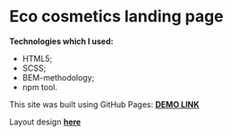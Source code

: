 # Eco cosmetics landing page

**Technologies which I used:**
- HTML5;
- SCSS;
- BEM-methodology;
- npm tool.

This site was built using GitHub Pages: **[DEMO LINK](https://iwanttosmile4u.github.io/eco-cosmetics/)**

Layout design **[here](https://www.figma.com/file/Fz588JKGuPS2Bk21De4KE5/brand_of_eco-cosmetics-FE-students)**
